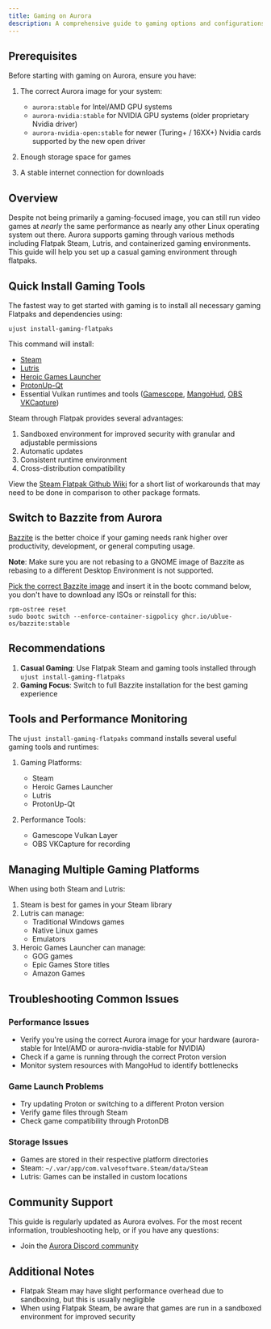 ```yaml
---
title: Gaming on Aurora
description: A comprehensive guide to gaming options and configurations on Aurora
---
```


## Prerequisites

Before starting with gaming on Aurora, ensure you have:

1. The correct Aurora image for your system:
   - `aurora:stable` for Intel/AMD GPU systems
   - `aurora-nvidia:stable` for NVIDIA GPU systems (older proprietary Nvidia driver)
   - `aurora-nvidia-open:stable` for newer (Turing+ / 16XX+) Nvidia cards supported by the new open driver

2. Enough storage space for games
3. A stable internet connection for downloads

## Overview

Despite not being primarily a gaming-focused image, you can still run video games at _nearly_ the same performance as nearly any other Linux operating system out there. Aurora supports gaming through various methods including Flatpak Steam, Lutris, and containerized gaming environments. This guide will help you set up a casual gaming environment through flatpaks.

## Quick Install Gaming Tools

The fastest way to get started with gaming is to install all necessary gaming Flatpaks and dependencies using:

```command
ujust install-gaming-flatpaks
```

This command will install:

- [Steam](https://store.steampowered.com/about/)
- [Lutris](https://lutris.net/)
- [Heroic Games Launcher](https://heroicgameslauncher.com/)
- [ProtonUp-Qt](https://davidotek.github.io/protonup-qt/)
- Essential Vulkan runtimes and tools ([Gamescope](https://github.com/ValveSoftware/gamescope), [MangoHud](https://github.com/flightlessmango/MangoHud), [OBS VKCapture](https://github.com/nowrep/obs-vkcapture))

Steam through Flatpak provides several advantages:

1. Sandboxed environment for improved security with granular and adjustable permissions
2. Automatic updates
3. Consistent runtime environment
4. Cross-distribution compatibility

View the [Steam Flatpak Github Wiki](https://github.com/flathub/com.valvesoftware.Steam/wiki) for a short list of workarounds that may need to be done in comparison to other package formats.

## Switch to Bazzite from Aurora

[Bazzite](https://bazzite.gg) is the better choice if your gaming needs rank higher over productivity, development, or general computing usage.

**Note**: Make sure you are not rebasing to a GNOME image of Bazzite as rebasing to a different Desktop Environment is not supported.

[Pick the correct Bazzite image](https://bazzite.gg/#image-picker) and insert it in the bootc command below, you don't have to download any ISOs or reinstall for this:

```
rpm-ostree reset
sudo bootc switch --enforce-container-sigpolicy ghcr.io/ublue-os/bazzite:stable
```

## Recommendations

1. **Casual Gaming**: Use Flatpak Steam and gaming tools installed through `ujust install-gaming-flatpaks`
2. **Gaming Focus**: Switch to full Bazzite installation for the best gaming experience

## Tools and Performance Monitoring

The `ujust install-gaming-flatpaks` command installs several useful gaming tools and runtimes:

1. Gaming Platforms:
   - Steam
   - Heroic Games Launcher
   - Lutris
   - ProtonUp-Qt

2. Performance Tools:
   - Gamescope Vulkan Layer
   - OBS VKCapture for recording

## Managing Multiple Gaming Platforms

When using both Steam and Lutris:

1. Steam is best for games in your Steam library
2. Lutris can manage:
   - Traditional Windows games
   - Native Linux games
   - Emulators
3. Heroic Games Launcher can manage:
   - GOG games
   - Epic Games Store titles
   - Amazon Games

## Troubleshooting Common Issues

### Performance Issues

- Verify you're using the correct Aurora image for your hardware (aurora-stable for Intel/AMD or aurora-nvidia-stable for NVIDIA)
- Check if a game is running through the correct Proton version
- Monitor system resources with MangoHud to identify bottlenecks

### Game Launch Problems

- Try updating Proton or switching to a different Proton version
- Verify game files through Steam
- Check game compatibility through ProtonDB

### Storage Issues

- Games are stored in their respective platform directories
- Steam: `~/.var/app/com.valvesoftware.Steam/data/Steam`
- Lutris: Games can be installed in custom locations

## Community Support

This guide is regularly updated as Aurora evolves. For the most recent information, troubleshooting help, or if you have any questions:

- Join the [Aurora Discord community](https://discord.gg/WEu6BdFEtp)

## Additional Notes

- Flatpak Steam may have slight performance overhead due to sandboxing, but this is usually negligible
- When using Flatpak Steam, be aware that games are run in a sandboxed environment for improved security
